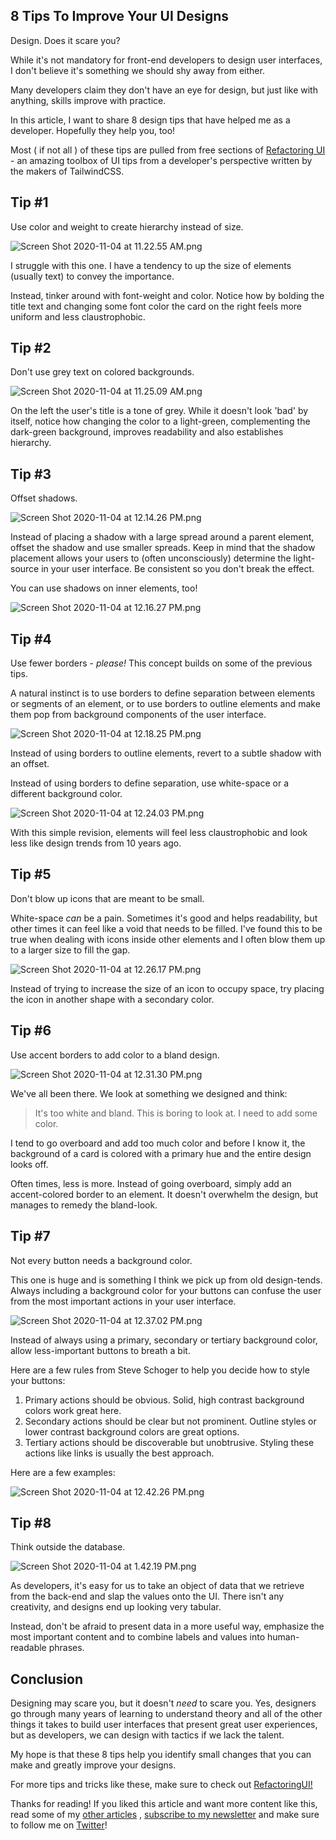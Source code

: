 ## 8 Tips To Improve Your UI Designs

Design. Does it scare you? 

While it's not mandatory for front-end developers to design user interfaces, I don't believe it's something we should shy away from either. 

Many developers claim they don't have an eye for design, but just like with anything, skills improve with practice.

In this article, I want to share 8 design tips that have helped me as a developer. Hopefully they help you, too!

Most ( if not all ) of these tips are pulled from free sections of [Refactoring UI](https://refactoringui.com/book/) - an amazing toolbox of UI tips from a developer's perspective written by the makers of TailwindCSS.


## Tip #1

Use color and weight to create hierarchy instead of size. 

![Screen Shot 2020-11-04 at 11.22.55 AM.png](https://cdn.hashnode.com/res/hashnode/image/upload/v1604510584475/POg0zbBSj.png)

I struggle with this one. I have a tendency to up the size of elements (usually text) to convey the importance. 

Instead, tinker around with font-weight and color. Notice how by bolding the title text and changing some font color the card on the right feels more uniform and less claustrophobic.


## Tip #2

Don't use grey text on colored backgrounds.

![Screen Shot 2020-11-04 at 11.25.09 AM.png](https://cdn.hashnode.com/res/hashnode/image/upload/v1604510715655/GrUJyDAv1.png)

On the left the user's title is a tone of grey. While it doesn't look 'bad' by itself, notice how changing the color to a light-green, complementing the dark-green background, improves readability and also establishes hierarchy. 


## Tip #3

Offset shadows. 


![Screen Shot 2020-11-04 at 12.14.26 PM.png](https://cdn.hashnode.com/res/hashnode/image/upload/v1604513673356/ulmmCH8WN.png)


Instead of placing a shadow with a large spread around a parent element, offset the shadow and use smaller spreads. Keep in mind that the shadow placement allows your users to (often unconsciously) determine the light-source in your user interface. Be consistent so you don't break the effect.

You can use shadows on inner elements, too! 

![Screen Shot 2020-11-04 at 12.16.27 PM.png](https://cdn.hashnode.com/res/hashnode/image/upload/v1604513884807/Y_0JTVHu5.png)


## Tip #4

Use fewer borders - *please!* 
This concept builds on some of the previous tips.

A natural instinct is to use borders to define separation between elements or segments of an element, or to use borders to outline elements and make them pop from background components of the user interface.

![Screen Shot 2020-11-04 at 12.18.25 PM.png](https://cdn.hashnode.com/res/hashnode/image/upload/v1604513954146/h_aXNIkOu.png)


Instead of using borders to outline elements, revert to a subtle shadow with an offset.

Instead of using borders to define separation, use white-space or a different background color. 


![Screen Shot 2020-11-04 at 12.24.03 PM.png](https://cdn.hashnode.com/res/hashnode/image/upload/v1604514250081/k-5uOnWmD.png)

With this simple revision, elements will feel less claustrophobic and look less like design trends from 10 years ago.

## Tip #5

Don't blow up icons that are meant to be small.

White-space *can* be a pain. Sometimes it's good and helps readability, but other times it can feel like a void that needs to be filled. I've found this to be true when dealing with icons inside other elements and I often blow them up to a larger size to fill the gap.

![Screen Shot 2020-11-04 at 12.26.17 PM.png](https://cdn.hashnode.com/res/hashnode/image/upload/v1604514410045/8I4ftPg-x.png)

Instead of trying to increase the size of an icon to occupy space, try placing the icon in another shape with a secondary color. 


## Tip #6

Use accent borders to add color to a bland design.

![Screen Shot 2020-11-04 at 12.31.30 PM.png](https://cdn.hashnode.com/res/hashnode/image/upload/v1604514697946/qhzaXNrH2.png)

We've all been there. 
We look at something we designed and think:

> It's too white and bland. This is boring to look at. I need to add some color.

I tend to go overboard and add too much color and before I know it, the background of a card is colored with a primary hue and the entire design looks off. 

Often times, less is more. Instead of going overboard, simply add an accent-colored border to an element. It doesn't overwhelm the design, but manages to remedy the bland-look. 


## Tip #7

Not every button needs a background color. 

This one is huge and is something I think we pick up from old design-tends. Always including a background color for your buttons can confuse the user from the most important actions in your user interface.

![Screen Shot 2020-11-04 at 12.37.02 PM.png](https://cdn.hashnode.com/res/hashnode/image/upload/v1604515029886/enzPE9BCB.png)


Instead of always using a primary, secondary or tertiary background color, allow less-important buttons to breath a bit. 

Here are a few rules from Steve Schoger to help you decide how to style your buttons:

1. Primary actions should be obvious. Solid, high contrast background colors work great here.
2. Secondary actions should be clear but not prominent. Outline styles or lower contrast background colors are great options.
3. Tertiary actions should be discoverable but unobtrusive. Styling these actions like links is usually the best approach.

Here are a few examples:

![Screen Shot 2020-11-04 at 12.42.26 PM.png](https://cdn.hashnode.com/res/hashnode/image/upload/v1604515362039/0J_0fmxth.png)


## Tip #8

Think outside the database.



![Screen Shot 2020-11-04 at 1.42.19 PM.png](https://cdn.hashnode.com/res/hashnode/image/upload/v1604518949671/JTE-Enr3X.png)


As developers, it's easy for us to take an object of data that we retrieve from the back-end and slap the values onto the UI. There isn't any creativity, and designs end up looking very tabular. 

Instead, don't be afraid to present data in a more useful way, emphasize the most important content and to combine labels and values into human-readable phrases.



## Conclusion

Designing may scare you, but it doesn't *need* to scare you. Yes, designers go through many years of learning to understand theory and all of the other things it takes to build user interfaces that present great user experiences, but as developers, we can design with tactics if we lack the talent.  

My hope is that these 8 tips help you identify small changes that you can make and greatly improve your designs. 

For more tips and tricks like these, make sure to check out  [RefactoringUI!](https://refactoringui.com/book/)

Thanks for reading! If you liked this article and want more content like this, read some of my [other articles](https://blog.braydoncoyer.dev/) , [subscribe to my newsletter](https://braydoncoyer.dev/newsletter/) and make sure to follow me on [Twitter](https://twitter.com/BraydonCoyer)!



